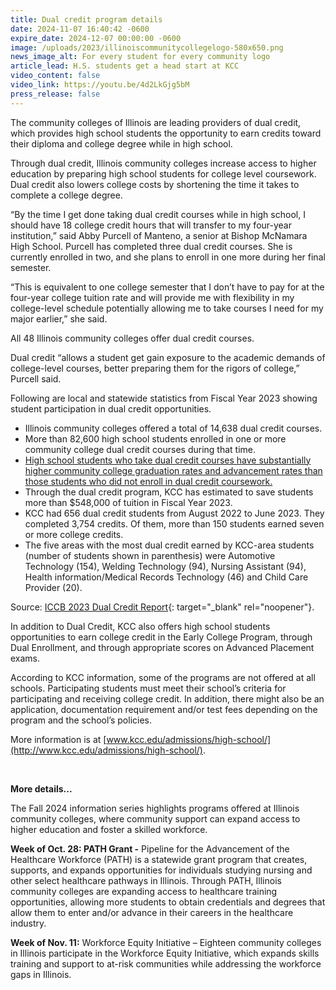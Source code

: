 ```yaml
---
title: Dual credit program details
date: 2024-11-07 16:40:42 -0600
expire_date: 2024-12-07 00:00:00 -0600
image: /uploads/2023/illinoiscommunitycollegelogo-580x650.png
news_image_alt: For every student for every community logo
article_lead: H.S. students get a head start at KCC
video_content: false
video_link: https://youtu.be/4d2LkGjg5bM
press_release: false
---
```

The community colleges of Illinois are leading providers of dual credit, which provides high school students the opportunity to earn credits toward their diploma and college degree while in high school.

Through dual credit, Illinois community colleges increase access to higher education by preparing high school students for college level coursework. Dual credit also lowers college costs by shortening the time it takes to complete a college degree.

“By the time I get done taking dual credit courses while in high school, I should have 18 college credit hours that will transfer to my four-year institution,” said Abby Purcell of Manteno, a senior at Bishop McNamara High School. Purcell has completed three dual credit courses. She is currently enrolled in two, and she plans to enroll in one more during her final semester.

“This is equivalent to one college semester that I don’t have to pay for at the four-year college tuition rate and will provide me with flexibility in my college-level schedule potentially allowing me to take courses I need for my major earlier,” she said.

All 48 Illinois community colleges offer dual credit courses.

Dual credit “allows a student get gain exposure to the academic demands of college-level courses, better preparing them for the rigors of college,” Purcell said.

Following are local and statewide statistics from Fiscal Year 2023 showing student participation in dual credit opportunities.

* Illinois community colleges offered a total of 14,638 dual credit courses.
* More than 82,600 high school students enrolled in one or more community college dual credit courses during that time.
* [High school students who take dual credit courses have substantially higher community college graduation rates and advancement rates than those students who did not enroll in dual credit coursework.]()
* Through the dual credit program, KCC has estimated to save students more than $548,000 of tuition in Fiscal Year 2023.
* KCC had 656 dual credit students from August 2022 to June 2023. They completed 3,754 credits. Of them, more than 150 students earned seven or more college credits.
* The five areas with the most dual credit earned by KCC-area students (number of students shown in parenthesis) were Automotive Technology (154), Welding Technology (94), Nursing Assistant (94), Health information/Medical Records Technology (46) and Child Care Provider (20).

Source: [ICCB 2023 Dual Credit Report](https://www2.iccb.org/iccb/wp-content/pdfs/reports/2023_Dual_Credit_Report_Final.pdf){: target="_blank" rel="noopener"}.

In addition to Dual Credit, KCC also offers high school students opportunities to earn college credit in the Early College Program, through Dual Enrollment, and through appropriate scores on Advanced Placement exams.

According to KCC information, some of the programs are not offered at all schools. Participating students must meet their school’s criteria for participating and receiving college credit. In addition, there might also be an application, documentation requirement and/or test fees depending on the program and the school’s policies.

More information is at [www.kcc.edu/admissions/high-school/](http://www.kcc.edu/admissions/high-school/).

&nbsp;

**More details...**

The Fall 2024 information series highlights programs offered at Illinois community colleges, where community support can expand access to higher education and foster a skilled workforce.

**Week of Oct. 28: PATH Grant -** Pipeline for the Advancement of the Healthcare Workforce (PATH) is a statewide grant program that creates, supports, and expands opportunities for individuals studying nursing and other select healthcare pathways in Illinois. Through PATH, Illinois community colleges are expanding access to healthcare training opportunities, allowing more students to obtain credentials and degrees that allow them to enter and/or advance in their careers in the healthcare industry.

**Week of Nov. 11:** Workforce Equity Initiative – Eighteen community colleges in Illinois participate in the Workforce Equity Initiative, which expands skills training and support to at-risk communities while addressing the workforce gaps in Illinois.